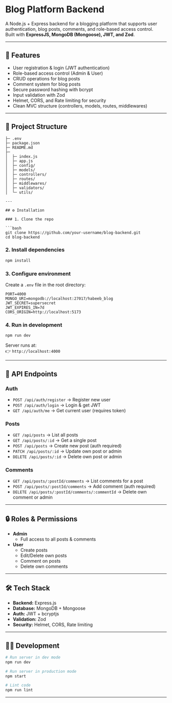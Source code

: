 # Blog Platform Backend

A Node.js + Express backend for a blogging platform that supports user authentication, blog posts, comments, and role-based access control.  
Built with **ExpressJS, MongoDB (Mongoose), JWT, and Zod**.

---

## 🚀 Features

- User registration & login (JWT authentication)
- Role-based access control (Admin & User)
- CRUD operations for blog posts
- Comment system for blog posts
- Secure password hashing with bcrypt
- Input validation with Zod
- Helmet, CORS, and Rate limiting for security
- Clean MVC structure (controllers, models, routes, middlewares)

---

## 📂 Project Structure

```backend/
├─ .env
├─ package.json
├─ README.md
├─
│  ├─ index.js
│  ├─ app.js
│  ├─ config/
│  ├─ models/
│  ├─ controllers/
│  ├─ routes/
│  ├─ middlewares/
│  ├─ validators/
│  └─ utils/

---

## ⚙️ Installation

### 1. Clone the repo

```bash
git clone https://github.com/your-username/blog-backend.git
cd blog-backend
```

### 2. Install dependencies

```bash
npm install
```

### 3. Configure environment

Create a `.env` file in the root directory:

```NODE_ENV=development
PORT=4000
MONGO_URI=mongodb://localhost:27017/habeeb_blog
JWT_SECRET=supersecret
JWT_EXPIRES_IN=7d
CORS_ORIGIN=http://localhost:5173
```

### 4. Run in development

```bash
npm run dev
```

Server runs at:  
👉 `http://localhost:4000`

---

## 📡 API Endpoints

### **Auth**

- `POST /api/auth/register` → Register new user
- `POST /api/auth/login` → Login & get JWT
- `GET /api/auth/me` → Get current user (requires token)

### **Posts**

- `GET /api/posts` → List all posts
- `GET /api/posts/:id` → Get a single post
- `POST /api/posts` → Create new post (auth required)
- `PATCH /api/posts/:id` → Update own post or admin
- `DELETE /api/posts/:id` → Delete own post or admin

### **Comments**

- `GET /api/posts/:postId/comments` → List comments for a post
- `POST /api/posts/:postId/comments` → Add comment (auth required)
- `DELETE /api/posts/:postId/comments/:commentId` → Delete own comment or admin

---

## 🔒 Roles & Permissions

- **Admin**
  - Full access to all posts & comments
- **User**
  - Create posts
  - Edit/Delete own posts
  - Comment on posts
  - Delete own comments

---

## 🛠️ Tech Stack

- **Backend:** Express.js
- **Database:** MongoDB + Mongoose
- **Auth:** JWT + bcryptjs
- **Validation:** Zod
- **Security:** Helmet, CORS, Rate limiting

---

## 🧑‍💻 Development

```bash
# Run server in dev mode
npm run dev

# Run server in production mode
npm start

# Lint code
npm run lint
```

---
